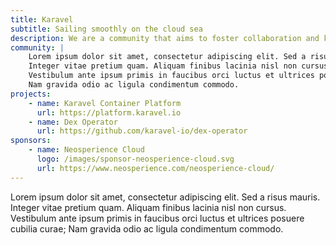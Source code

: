 ```yaml
---
title: Karavel
subtitle: Sailing smoothly on the cloud sea
description: We are a community that aims to foster collaboration and knowledge share in the open-source container world
community: |
    Lorem ipsum dolor sit amet, consectetur adipiscing elit. Sed a risus mauris.
    Integer vitae pretium quam. Aliquam finibus lacinia nisl non cursus.
    Vestibulum ante ipsum primis in faucibus orci luctus et ultrices posuere cubilia curae;
    Nam gravida odio ac ligula condimentum commodo.
projects:
    - name: Karavel Container Platform
      url: https://platform.karavel.io
    - name: Dex Operator
      url: https://github.com/karavel-io/dex-operator
sponsors:
    - name: Neosperience Cloud
      logo: /images/sponsor-neosperience-cloud.svg
      url: https://www.neosperience.com/neosperience-cloud/
---
```


Lorem ipsum dolor sit amet, consectetur adipiscing elit. Sed a risus
mauris. Integer vitae pretium quam. Aliquam finibus lacinia nisl non
cursus. Vestibulum ante ipsum primis in faucibus orci luctus et
ultrices posuere cubilia curae; Nam gravida odio ac ligula
condimentum commodo.
